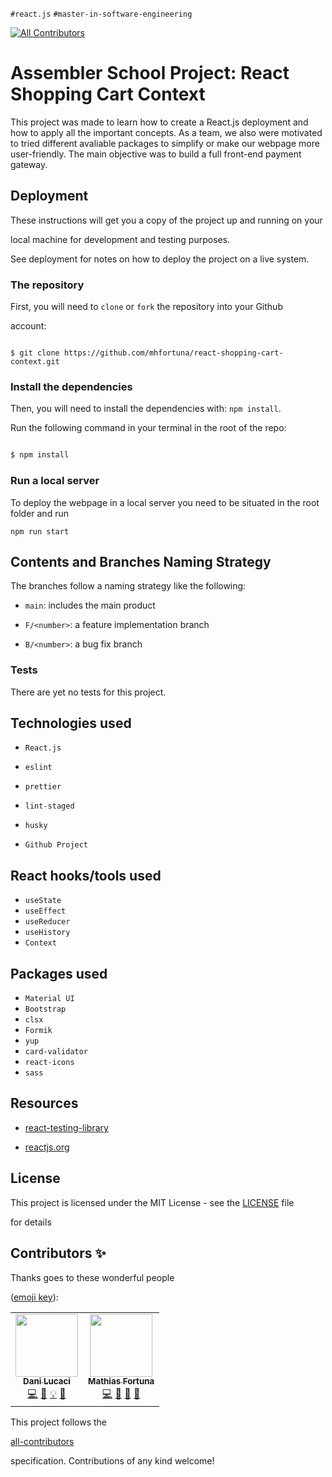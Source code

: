 
`#react.js`  `#master-in-software-engineering`

  

<!-- ALL-CONTRIBUTORS-BADGE:START - Do not remove or modify this section -->
[![All Contributors](https://img.shields.io/badge/all_contributors-2-orange.svg?style=flat-square)](#contributors-)
<!-- ALL-CONTRIBUTORS-BADGE:END -->

  

# Assembler School Project: React Shopping Cart Context

  
This project was made to learn how to create a React.js deployment and how to apply all the important concepts. 
As a team, we also were motivated to tried different avaliable packages to simplify or make our webpage more user-friendly.
The main objective was to build a full front-end payment gateway.

## Deployment

  

These instructions will get you a copy of the project up and running on your

local machine for development and testing purposes.

  

See deployment for notes on how to deploy the project on a live system.

  

### The repository

  

First, you will need to `clone` or `fork` the repository into your Github

account: 

```

$ git clone https://github.com/mhfortuna/react-shopping-cart-context.git

```
### Install the dependencies

Then, you will need to install the dependencies with: `npm install`.

Run the following command in your terminal in the root of the repo:

```sh

$ npm install

```


### Run a local server
To deploy the webpage in a local server you need to be situated in the root folder and run 
```
npm run start
```

  

## Contents and Branches Naming Strategy


The branches follow a naming strategy like the following:

  

-  `main`: includes the main product

-  `F/<number>`: a feature implementation branch
-  `B/<number>`: a bug fix branch

   

### Tests
There are yet no tests for this project.

  

## Technologies used

-  `React.js`

-  `eslint`

-  `prettier`

-  `lint-staged`

-  `husky`
- `Github Project`

## React hooks/tools used

-  `useState`
- `useEffect`
- `useReducer`
- `useHistory`
- `Context`

## Packages used

  -  `Material UI`
  -  `Bootstrap`
  - `clsx`
-  `Formik`
- `yup`
-  `card-validator`
-  `react-icons`
-  `sass`

### 
  

## Resources



-  [react-testing-library](https://testing-library.com/docs/react-testing-library/intro/)

-  [reactjs.org](https://reactjs.org/)

  

## License

  

This project is licensed under the MIT License - see the [LICENSE](LICENSE) file

for details

  

## Contributors ✨

  

Thanks goes to these wonderful people

([emoji key](https://allcontributors.org/docs/en/emoji-key)):

  

<!-- ALL-CONTRIBUTORS-LIST:START - Do not remove or modify this section -->
<!-- prettier-ignore-start -->
<!-- markdownlint-disable -->
<table>
  <tr>
    <td align="center"><a href="http://www.danilucaci.com"><img src="https://avatars.githubusercontent.com/u/19062818?v=4?s=100" width="100px;" alt=""/><br /><sub><b>Dani Lucaci</b></sub></a><br /><a href="https://github.com/mhfortuna/react-shopping-cart-context/commits?author=danilucaci" title="Code">💻</a> <a href="https://github.com/mhfortuna/react-shopping-cart-context/commits?author=danilucaci" title="Documentation">📖</a> <a href="#example-danilucaci" title="Examples">💡</a> <a href="#tool-danilucaci" title="Tools">🔧</a></td>
    <td align="center"><a href="https://github.com/mhfortuna"><img src="https://avatars.githubusercontent.com/u/66578026?v=4?s=100" width="100px;" alt=""/><br /><sub><b>Mathias Fortuna</b></sub></a><br /><a href="https://github.com/mhfortuna/react-shopping-cart-context/commits?author=mhfortuna" title="Code">💻</a> <a href="#design-mhfortuna" title="Design">🎨</a> <a href="#ideas-mhfortuna" title="Ideas, Planning, & Feedback">🤔</a> <a href="#projectManagement-mhfortuna" title="Project Management">📆</a></td>
  </tr>
</table>

<!-- markdownlint-restore -->
<!-- prettier-ignore-end -->

<!-- ALL-CONTRIBUTORS-LIST:END -->

  

This project follows the

[all-contributors](https://github.com/all-contributors/all-contributors)

specification. Contributions of any kind welcome!
